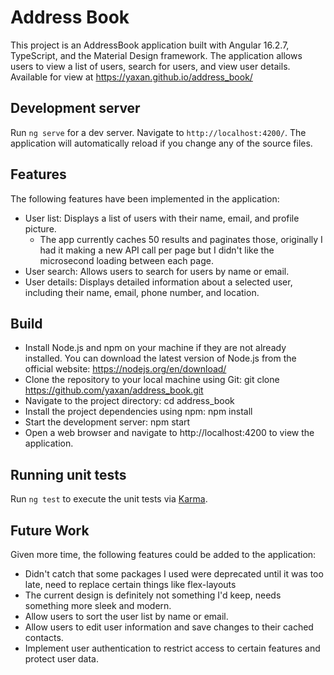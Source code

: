 # Address Book

This project is an AddressBook application built with Angular 16.2.7, TypeScript, and the Material Design framework. The application allows users to view a list of users, search for users, and view user details.
Available for view at https://yaxan.github.io/address_book/

## Development server

Run `ng serve` for a dev server. Navigate to `http://localhost:4200/`. The application will automatically reload if you change any of the source files.

## Features
The following features have been implemented in the application:

* User list: Displays a list of users with their name, email, and profile picture.
  * The app currently caches 50 results and paginates those, originally I had it making a new API call per page but I didn't like the microsecond loading between each page.
* User search: Allows users to search for users by name or email.
* User details: Displays detailed information about a selected user, including their name, email, phone number, and location.

## Build

* Install Node.js and npm on your machine if they are not already installed. You can download the latest version of Node.js from the official website: https://nodejs.org/en/download/
* Clone the repository to your local machine using Git: git clone https://github.com/yaxan/address_book.git
* Navigate to the project directory: cd address_book
* Install the project dependencies using npm: npm install
* Start the development server: npm start
* Open a web browser and navigate to http://localhost:4200 to view the application.

## Running unit tests

Run `ng test` to execute the unit tests via [Karma](https://karma-runner.github.io).

## Future Work
Given more time, the following features could be added to the application:

* Didn't catch that some packages I used were deprecated until it was too late, need to replace certain things like flex-layouts
* The current design is definitely not something I'd keep, needs something more sleek and modern.
* Allow users to sort the user list by name or email.
* Allow users to edit user information and save changes to their cached contacts.
* Implement user authentication to restrict access to certain features and protect user data.
